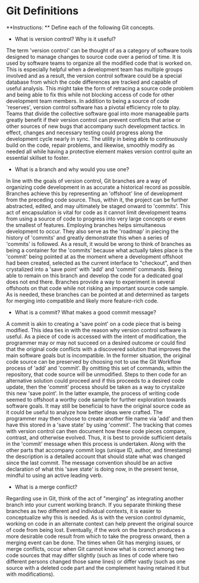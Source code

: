 # Git Definitions

**Instructions: ** Define each of the following Git concepts.

* What is version control?  Why is it useful?

The term 'version control' can be thought of as a category of software tools designed to manage changes to source code over a period of time.  It is used by software teams to organize all the modified code that is worked on.  This is especially helpful when a development team has multiple groups involved and as a result, the version control software could be a special database from which the code differences are tracked and capable of useful analysis.  This might take the form of retracing a source code problem and being able to fix this while not blocking access of code for other development team members.  In addition to being a source of code 'reserves', version control software has a pivotal efficiency role to play.  Teams that divide the collective software goal into more manageable parts greatly benefit if their version control can prevent conflicts that arise or other sources of new bugs that accompany such development tactics.  In effect, changes and necessary testing could progress along the development cycle nearly in sync.  The utility in being able to continuously build on the code, repair problems, and likewise, smoothly modify as needed all while having a protective element makes version control quite an essential skillset to foster.


* What is a branch and why would you use one?

In line with the goals of version control, Git branches are a way of organizing code development in as accurate a historical record as possible.  Branches achieve this by representing an 'offshoot' line of development from the preceding code source.  Thus, within it, the project can be further abstracted, edited, and may ultimately be staged onward to 'commits'.  This act of encapsulation is vital for code as it cannot limit development teams from using a source of code to progress into very large concepts or even the smallest of features.  Employing branches helps simultaneous development to occur.  They also serve as the 'roadmap' in piecing the history of 'commits' and greatly demonstrate this when a series of 'commits' is followed.  As a result, it would be wrong to think of branches as being a container for the 'commits' because what actually takes place is the 'commit' being pointed at as the moment where a development offshoot had been created, selected as the current interface to "checkout", and then crystalized into a 'save point' with 'add' and 'commit' commands.  Being able to remain on this branch and develop the code for a dedicated goal does not end there.  Branches provide a way to experiment in several offshoots on that code while not risking an important source code sample.  As is needed, these branches can be pointed at and determined as targets for merging into compatible and likely more feature-rich code.


* What is a commit? What makes a good commit message?

A commit is akin to creating a 'save point' on a code piece that is being modified.  This idea ties in with the reason why version control software is useful.  As a piece of code is accessed with the intent of modification, the programmer may or may not succeed on a desired outcome or could find that the original code conflicts with a discovered solution that improves the main software goals but is incompatible.  In the former situation, the original code source can be preserved by choosing not to use the Git Workflow process of 'add' and 'commit'.  By omitting this set of commands, within the repository, that code source will be unmodified.  Steps to then code for an alternative solution could proceed and if this proceeds to a desired code update, then the 'commit' process should be taken as a way to crystalize this new 'save point'.  In the latter example, the process of writing code seemed to offshoot a worthy code sample for further exploration towards software goals.  It may still be beneficial to have the original source code as it could be useful to analyze how better ideas were crafted.  The programmer may then choose to create another file name via 'add' and then have this stored in a 'save state' by using 'commit'.  The tracking that comes with version control can then document how these code pieces compare, contrast, and otherwise evolved.  Thus, it is best to provide sufficient details in the 'commit' message when this process is undertaken.  Along with the other parts that accompany commit logs (unique ID, author, and timestamp) the description is a detailed account that should state what was changed since the last commit.  The message convention should be an active declaration of what this 'save state' is doing now, in the present tense, mindful to using an active leading verb.


* What is a merge conflict?

Regarding use in Git, think of the act of "merging" as integrating another branch into your current working branch.  If you separate thinking these branches as two different and individual contexts, it is easier to conceptualize why this is needed.  As is with the version control dynamic, working on code in an alternate context can help prevent the original source of code from being lost.  Eventually, if the work on the branch produces a more desirable code result from which to take the progress onward, then a merging event can be done.  The times when Git has merging issues, or merge conflicts, occur when Git cannot know what is correct among two code sources that may differ slightly (such as lines of code where two different persons changed those same lines) or differ vastly (such as one source with a deleted code part and the complement having retained it but with modifications).